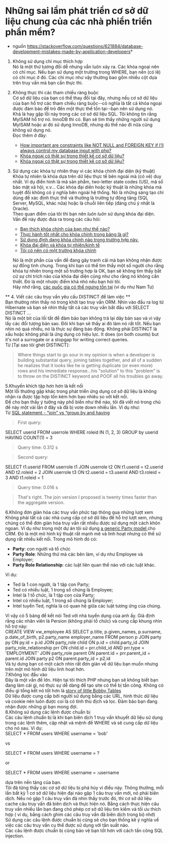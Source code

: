 # Những sai lầm phát triển cơ sở dữ liệu chung của các nhà phiển triển phần mềm?  
* nguồn https://stackoverflow.com/questions/621884/database-development-mistakes-made-by-application-developers*  
1. Không sử dụng chỉ mục thích hợp  
Nó là một thứ tương đối dễ nhưng vẫn luôn xảy ra. Các khóa ngoại nên có chỉ mục. Nếu bạn sử dụng một trường trong WHERE, bạn nên (có lẽ) có chỉ mục ở đó. Các chỉ mục như vậy thường bao gồm nhiều cột dựa trên truy vấn mà bạn cần thực thi.  
2. Không thực thi các tham chiếu ràng buộc  
Cơ sở dữ liệu của bạn có thể thay đổi tại đây, nhưng nếu cơ sở dữ liệu của bạn hỗ trợ các tham chiếu ràng buộc--có nghĩa là tất cả khóa ngoại được đảm bảo để trỏ đến một thực thể tồn tại--bạn nên sử dụng nó.  
Khá là hay gặp lỗi này trong các cơ sở dữ liệu SQL. Tôi không tin rằng MyISAM hỗ trợ nó. InnoDB thì có. Bạn sẽ tìm thấy những người sử dụng MyISAM hoặc ai đó sử dụng InnoDB, nhưng dù thế nào đi nữa cũng không sử dụng nó.  
Đọc thêm ở đây:  
    * [How important are constraints like NOT NULL and FOREIGN KEY if I’ll always control my database input with php?](https://stackoverflow.com/questions/382309/how-important-are-constraints-like-not-null-and-foreign-key-if-ill-always-contr)  
    * [Khóa ngoại có thật sự trong thiết kế cơ sở dữ liệu?](https://stackoverflow.com/questions/18717/are-foreign-keys-really-necessary-in-a-database-design)  
    * [Khóa ngoại có thật sự trong thiết kế cơ sở dữ liệu?](https://www.diovo.com/2008/08/are-foreign-keys-really-necessary-in-a-database-design/)
3. Sử dụng các khóa tự nhiên thay vì các khóa chính đại diện (kỹ thuật)  
Khóa tự nhiên là khóa dựa trên dữ liệu thực tế bên ngoài mà (có vẻ) duy nhất. Ví dụ điển hình là mã sản phẩm, two-letter state codes (US), mã số bảo mật xã hội, v.v... Các khóa đại diên hoặc kỹ thuật là những khóa mà tuyệt đối không có ý nghĩa bên ngoài hệ thống. Nó là những sáng tạo chỉ dùng để xác định thực thể và thường là trường tự động tăng (SQL Server, MySQL, khác nữa) hoặc là chuỗi liên tiếp (đáng chú ý nhất là Oracle).  
Theo quan điểm của tôi thì bạn nên *luôn luôn* sử dụng khóa đại diện. Vấn đề này được đưa ra trong các câu hỏi:  
    * [Bạn thích khóa chính của bạn như thế nào?](https://stackoverflow.com/questions/404040/how-do-you-like-your-primary-keys)  
    * [Thực hành tốt nhất cho khóa chính trong bảng là gì?](https://stackoverflow.com/questions/337503/whats-the-best-practice-for-primary-keys-in-tables)  
    * [Sử dụng định dạng khóa chính nào trong trường hợp này.](https://stackoverflow.com/questions/506164/use-item-specific-prefixes-and-autonumber-for-primary-keys)  
    * [Khóa đại diện và khóa tự nhiên/kinh tế](https://stackoverflow.com/questions/63090/surrogate-vs-natural-business-keys)  
    * [Tôi có nên có một trường khóa chính](https://stackoverflow.com/questions/166750/should-i-have-a-dedicated-primary-key-field)  
    
    Nó là một phần của vấn đề đang gây tranh cãi mà bạn không nhận được sự đồng tình chung. Trong khi bạn có thể tìm thấy một số người cho rằng khóa tự nhiên trong một số trường hợp là OK, bạn sẽ không tìm thấy bất cứ sự chỉ trích nào của khóa đại diện cũng như cho rằng nó không cần thiết. Đó là một nhược điểm khá nhỏ nếu bạn hỏi tôi.  
    Hãy nhớ rằng, [các quốc gia có thể ngưng tồn tại](https://en.wikipedia.org/wiki/ISO_3166-1) (ví dụ như Nam Tư)
  
\*\* 4. Viết các câu truy vấn yêu cầu DISTINCT để làm việc \*\*  
Bạn thường nhìn thấy nó trong khởi tạo truy vấn ORM. Nhìn vào đầu ra log từ Hibernate và bạn sẽ nhìn thấy tất cả các truy vấn bắt đầu với SELECT DISTINCT ...  
Nó là một bit của lối tắt để đảm bảo bạn không trả lại dãy bản sao và vì vậy lấy các đối tượng bản sao. Đôi khi bạn sẽ thấy ai đó làm nó rất tốt. Nếu bạn nhìn nó quá nhiều, nó là thực sự đáng báo động. Không phải DISTINCT là xấu hoặc không phải là ứng dụng có hiệu lực. It does (on both counts) but it's not a surrogate or a stopgap for writing correct queries.  
Từ [Tại sao tôi ghét DISTINCT]:  
> Where things start to go sour in my opinion is when a developer is building substantial query, joining tables together, and all of a sudden he realizes that it looks like he is getting duplicate (or even more) rows and his immediate response...his "solution" to this "problem" is to throw on the DISTINCT keyword and POOF all his troubles go away.  

5.Khuyến khích tập hơn hơn là kết nối  
Một lỗi thường gặp khác trong phát triển ứng dụng cơ sở dữ liệu là không nhận ra được tập hợp tốn kém hơn bao nhiêu so với kết nối.  
Để cho bạn thấy ý tưởng này phổ biến như thế nào, tôi đã viết nó trong chủ đề này một vài lần ở đây và đã bị vote down nhiều lần. Ví dụ như:  
Từ [SQL statement - “join” vs “group by and having](https://stackoverflow.com/questions/477006/select-values-that-meet-different-conditions-on-different-rows/477013#477013)  
> First query:
  
SELECT userid FROM userrole WHERE roleid IN (1, 2, 3) GROUP by userid HAVING COUNT(1) = 3
> Query time: 0.312 s
  
> Second query:  

SELECT t1.userid FROM userrole t1 JOIN userrole t2 ON t1.userid = t2.userid AND t2.roleid = 2 JOIN userrole t3 ON t2.userid = t3.userid AND t3.roleid = 3 AND t1.roleid = 1
> Query time: 0.016 s  

> That's right. The join version I proposed is twenty times faster than the aggregate version.  

6.Không đơn giản hóa các truy vấn phức tạp thông qua những lượt xem  
Không phải tất cả các nhà cung cấp cơ sở dữ liệu đề hỗ trợ lượt xem, nhưng chúng có thể đơn giản hóa truy vấn rất nhiều được sử dụng một cách khôn ngoan. Ví dụ như trong một dự án tôi sử dụng [a generic Party model ](http://tdan.com/a-universal-person-and-organization-data-model/5014) cho CRM. Đó là một mô hình kỹ thuật rất mạnh mẽ và linh hoạt nhưng có thể sử dụng rất nhiều kết nối. Trong mô hình đó có:  
* **Party**: con người và tổ chức  
* **Party Role**: Những thứ mà các bên làm, ví dụ như Employee và Employer;  
* **Party Role Relationship**: các luật liên quan thế nào với các luật khác.  

Ví dụ:  
* Ted là 1 con người, là 1 tập con Party;
* Ted có nhiều luật, 1 trong số chúng là Employee;
* Intel là 1 tổ chức, là 1 tập con cửa Party;
* Intel có nhiều luật, 1 trong số chúng là Employer;
* Intel tuyển Ted, nghĩa là có quan hệ giữa các luật tương ứng của chúng.

Vì vậy có 5 bảng để kết nói Ted với nhà tuyển dụng của anh ấy. Giả định rằng các nhân viên là Persion (không phải tổ chức) và cung cấp khung nhìn hỗ trợ này:  
CREATE VIEW vw_employee AS SELECT p.title, p.given_names, p.surname, p.date_of_birth, p2.party_name employer_name FROM person p JOIN party py ON py.id = p.id JOIN party_role child ON p.id = child.party_id JOIN party_role_relationship prr ON child.id = prr.child_id AND prr.type = 'EMPLOYMENT' JOIN party_role parent ON parent.id = prr.parent_id = parent.id JOIN party p2 ON parent.party_id = p2.id  
Và tự dưng bạn có một cách nhìn rất đơn giản về dữ liệu bạn muốn nhưng trên một mô hình dữ liệu linh hoạt hơn.  
7.Không lọc đầu vào  
Đây là một vấn đề lớn. Hiện tại tôi thích PHP nhưng bạn sẽ không biết bạn đang làm cái gì, nó thực sự dễ dàng để tạo site có thể bị tấn công. Không có điều gì tổng kết nó tốt hơn là [story of little Bobby Tables](https://xkcd.com/327/)  
Dữ liệu được cung cấp bởi người sử dụng bằng các URL, hình thức dữ liệu và cookie nên luôn được coi là có tính thù địch và lọc. Đảm bảo bạn đang nhận được những gì bạn mong đợi.  
8.Không sử dụng các lệnh được chuẩn bị  
Các câu lệnh chuẩn bị là khi bạn biên dịch 1 truy vấn khuyết dữ liệu sử dụng trong các lệnh thêm, cập nhật và mệnh đề WHERE  và sẽ cung cấp dữ liệu cho nó sau. Ví dụ:  
SELECT * FROM users WHERE username = 'bob'

vs

SELECT * FROM users WHERE username = ?

or

SELECT * FROM users WHERE username = :username  

dựa trên nền tảng của bạn.  
Tôi đã từng thấy các cơ sở dữ liệu bị phá hủy vì điều này. Thông thường, mỗi lần bất kỳ 1 cơ sở dữ liệu hiện đại nào gặp 1 câu truy vấn mới, nó phải biên dịch. Nếu nó gặp 1 câu truy vấn đã nhìn thấy trước đó, thì cơ sở dữ liệu cache câu truy vấn đã biên dịch và thực hiện nó. Bằng cách thực hiện câu truy vấn nhiều lần bạn đang chó phép cơ sở dữ liệu tìm kiếm và tối ưu thích hợp ( ví dụ, bằng cách ghim các câu truy vấn đã biên dịch trong bộ nhớ)  
Sử dụng các câu lệnh được chuẩn bị cũng sẽ cho bạn thống kê ý nghĩa về việc các câu truy vấn cụ thể được sử dụng với tần suất nào.  
Các câu lệnh được chuẩn bị cũng bảo vệ bạn tốt hơn với cách tấn công SQL injection.  
